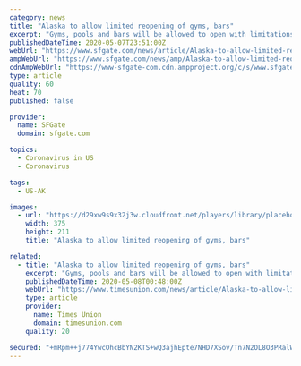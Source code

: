 ```yaml
---
category: news
title: "Alaska to allow limited reopening of gyms, bars"
excerpt: "Gyms, pools and bars will be allowed to open with limitations starting Friday under the next phase of the state's plan to reopen parts of the economy that had been forced to shut down amid efforts to limit the spread of the coronavirus."
publishedDateTime: 2020-05-07T23:51:00Z
webUrl: "https://www.sfgate.com/news/article/Alaska-to-allow-limited-reopening-of-gyms-bars-15254312.php"
ampWebUrl: "https://www.sfgate.com/news/amp/Alaska-to-allow-limited-reopening-of-gyms-bars-15254312.php"
cdnAmpWebUrl: "https://www-sfgate-com.cdn.ampproject.org/c/s/www.sfgate.com/news/amp/Alaska-to-allow-limited-reopening-of-gyms-bars-15254312.php"
type: article
quality: 60
heat: 70
published: false

provider:
  name: SFGate
  domain: sfgate.com

topics:
  - Coronavirus in US
  - Coronavirus

tags:
  - US-AK

images:
  - url: "https://d29xw9s9x32j3w.cloudfront.net/players/library/placeholder.png"
    width: 375
    height: 211
    title: "Alaska to allow limited reopening of gyms, bars"

related:
  - title: "Alaska to allow limited reopening of gyms, bars"
    excerpt: "Gyms, pools and bars will be allowed to open with limitations starting Friday under the next phase of the state's plan to reopen parts of the economy that had been forced to shut down amid efforts to limit the spread of the coronavirus."
    publishedDateTime: 2020-05-08T00:48:00Z
    webUrl: "https://www.timesunion.com/news/article/Alaska-to-allow-limited-reopening-of-gyms-bars-15254312.php"
    type: article
    provider:
      name: Times Union
      domain: timesunion.com
    quality: 20

secured: "+mRpm++j774YwcOhcBbYN2KTS+wQ3ajhEpte7NHD7XSov/Tn7N2OL8O3PRalW8Ky7E2AKEd957mGSOYGwHevjI94CnalCzHFY/CCNOtKrPS1nd5l1ZF6Mk6Mp94wcaiPR25KOgRPQc+L6VBqlkSPjY5wgw6D/xNZzxbii7p6vIu/nRiBj3M/2V8V0z92aHf3F10pvlKm1dp3Tp8rPV1qx63VQJXBeWT/H0cgsI/mabn8K+VO3EVob7vySkPQuVuHMY1OIl2KrKSfOfAqt1tTbc3Aykrnm9qaYkFQqclt6LPqOczVCsaK1r7XsVVJoQ74;RlXanyakwg1bmqD9J72uvw=="
---
```


